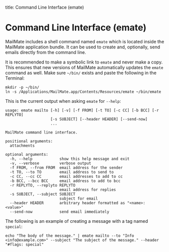 title: Command Line Interface (emate)

# <a name="emate">Command Line Interface (emate)</a>

MailMate includes a shell command named `emate` which is located inside the MailMate application bundle. It can be used to create and, optionally, send emails directly from the command line.

It is recommended to make a symbolic link to `emate` and never make a copy. This ensures that new versions of MailMate automatically updates the `emate` command as well. Make sure `~/bin/` exists and paste the following in the Terminal:

	mkdir -p ~/bin/
	ln -s /Applications/MailMate.app/Contents/Resources/emate ~/bin/emate

This is the current output when asking `emate` for `--help`:

	usage: emate mailto [-h] [-v] [-f FROM] [-t TO] [-c CC] [-b BCC] [-r REPLYTO]
	                    [-s SUBJECT] [--header HEADER] [--send-now]
	                    ...

	MailMate command line interface.

	positional arguments:
	  attachments

	optional arguments:
	  -h, --help            show this help message and exit
	  -v, --verbose         verbose output
	  -f FROM, --from FROM  email address for the sender
	  -t TO, --to TO        email address to send to
	  -c CC, --cc CC        email addresses to add to cc
	  -b BCC, --bcc BCC     email address to add to bcc
	  -r REPLYTO, --replyto REPLYTO
	                        email address for replies
	  -s SUBJECT, --subject SUBJECT
	                        subject for email
	  --header HEADER       arbitrary header formatted as "<name>: <value>"
	  --send-now            send email immediately

The following is an example of creating a message with a tag named `special`:

	echo "The body of the message." | emate mailto --to "Info <info@example.com>" --subject "The subject of the message." --header "#flags: special"
